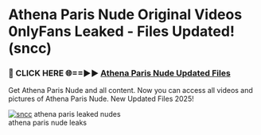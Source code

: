 # Athena Paris Nude Original Videos 0nlyFans Leaked - Files Updated! (sncc)

<h3>🔴 CLICK HERE 🌐==►► <a href="https://tinyurl.com/yrmya6cz" rel="nofollow">Athena Paris Nude Updated Files</a></h3>

Get Athena Paris Nude and all content. Now you can access all videos and pictures of Athena Paris Nude. New Updated Files 2025!

[![sncc](https://i.imgur.com/FMdXYCs.gif)](https://tinyurl.com/yrmya6cz)
athena paris leaked nudes<br>
athena paris nude leaks